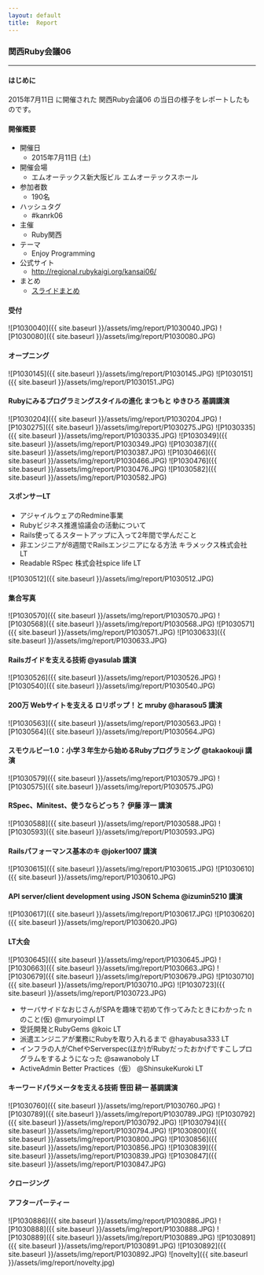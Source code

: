 ```yaml
---
layout: default
title:  Report
---
```


### 関西Ruby会議06




----

#### はじめに

2015年7月11日 に開催された 関西Ruby会議06 の当日の様子をレポートしたものです。

#### 開催概要

* 開催日
    * 2015年7月11日 (土)
* 開催会場
    * エムオーテックス新大阪ビル エムオーテックスホール
* 参加者数
    * 190名
* ハッシュタグ
    * #kanrk06
* 主催
    * Ruby関西
* テーマ
    * Enjoy Programming
* 公式サイト
    * http://regional.rubykaigi.org/kansai06/
* まとめ
    * [スライドまとめ](http://matome.naver.jp/odai/2143661425669201301)

#### 受付

![P1030040]({{ site.baseurl }}/assets/img/report/P1030040.JPG)
![P1030080]({{ site.baseurl }}/assets/img/report/P1030080.JPG)

#### オープニング

![P1030145]({{ site.baseurl }}/assets/img/report/P1030145.JPG)
![P1030151]({{ site.baseurl }}/assets/img/report/P1030151.JPG)

#### Rubyにみるプログラミングスタイルの進化 まつもと ゆきひろ 基調講演

![P1030204]({{ site.baseurl }}/assets/img/report/P1030204.JPG)
![P1030275]({{ site.baseurl }}/assets/img/report/P1030275.JPG)
![P1030335]({{ site.baseurl }}/assets/img/report/P1030335.JPG)
![P1030349]({{ site.baseurl }}/assets/img/report/P1030349.JPG)
![P1030387]({{ site.baseurl }}/assets/img/report/P1030387.JPG)
![P1030466]({{ site.baseurl }}/assets/img/report/P1030466.JPG)
![P1030476]({{ site.baseurl }}/assets/img/report/P1030476.JPG)
![P1030582]({{ site.baseurl }}/assets/img/report/P1030582.JPG)

#### スポンサーLT

* アジャイルウェアのRedmine事業
* Rubyビジネス推進協議会の活動について
* Rails使ってるスタートアップに入って2年間で学んだこと
* 非エンジニアが8週間でRailsエンジニアになる方法  キラメックス株式会社  LT
* Readable RSpec  株式会社spice life  LT

![P1030512]({{ site.baseurl }}/assets/img/report/P1030512.JPG)

#### 集合写真

![P1030570]({{ site.baseurl }}/assets/img/report/P1030570.JPG)
![P1030568]({{ site.baseurl }}/assets/img/report/P1030568.JPG)
![P1030571]({{ site.baseurl }}/assets/img/report/P1030571.JPG)
![P1030633]({{ site.baseurl }}/assets/img/report/P1030633.JPG)

#### Railsガイドを支える技術  @yasulab  講演

![P1030526]({{ site.baseurl }}/assets/img/report/P1030526.JPG)
![P1030540]({{ site.baseurl }}/assets/img/report/P1030540.JPG)

#### 200万 Webサイトを支える ロリポップ！と mruby @harasou5 講演

![P1030563]({{ site.baseurl }}/assets/img/report/P1030563.JPG)
![P1030564]({{ site.baseurl }}/assets/img/report/P1030564.JPG)

#### スモウルビー1.0：小学３年生から始めるRubyプログラミング @takaokouji 講演

![P1030579]({{ site.baseurl }}/assets/img/report/P1030579.JPG)
![P1030575]({{ site.baseurl }}/assets/img/report/P1030575.JPG)

#### RSpec、Minitest、使うならどっち？ 伊藤 淳一 講演

![P1030588]({{ site.baseurl }}/assets/img/report/P1030588.JPG)
![P1030593]({{ site.baseurl }}/assets/img/report/P1030593.JPG)

#### Railsパフォーマンス基本のキ  @joker1007  講演

![P1030615]({{ site.baseurl }}/assets/img/report/P1030615.JPG)
![P1030610]({{ site.baseurl }}/assets/img/report/P1030610.JPG)

#### API server/client development using JSON Schema @izumin5210 講演

![P1030617]({{ site.baseurl }}/assets/img/report/P1030617.JPG)
![P1030620]({{ site.baseurl }}/assets/img/report/P1030620.JPG)

#### LT大会

![P1030645]({{ site.baseurl }}/assets/img/report/P1030645.JPG)
![P1030663]({{ site.baseurl }}/assets/img/report/P1030663.JPG)
![P1030679]({{ site.baseurl }}/assets/img/report/P1030679.JPG)
![P1030710]({{ site.baseurl }}/assets/img/report/P1030710.JPG)
![P1030723]({{ site.baseurl }}/assets/img/report/P1030723.JPG)

*  サーバサイドなおじさんがSPAを趣味で初めて作ってみたときにわかった n のこと(仮)  @muryoimpl  LT
* 受託開発とRubyGems @koic LT
* 派遣エンジニアが業務にRubyを取り入れるまで @hayabusa333  LT
* インフラの人がChefやServerspec(ほか)がRubyだったおかげですこしプログラムをするようになった  @sawanoboly LT
* ActiveAdmin Better Practices（仮） @ShinsukeKuroki LT

#### キーワードパラメータを支える技術  笹田 耕一 基調講演

![P1030760]({{ site.baseurl }}/assets/img/report/P1030760.JPG)
![P1030789]({{ site.baseurl }}/assets/img/report/P1030789.JPG)
![P1030792]({{ site.baseurl }}/assets/img/report/P1030792.JPG)
![P1030794]({{ site.baseurl }}/assets/img/report/P1030794.JPG)
![P1030800]({{ site.baseurl }}/assets/img/report/P1030800.JPG)
![P1030856]({{ site.baseurl }}/assets/img/report/P1030856.JPG)
![P1030839]({{ site.baseurl }}/assets/img/report/P1030839.JPG)
![P1030847]({{ site.baseurl }}/assets/img/report/P1030847.JPG)

#### クロージング

#### アフターパーティー

![P1030886]({{ site.baseurl }}/assets/img/report/P1030886.JPG)
![P1030888]({{ site.baseurl }}/assets/img/report/P1030888.JPG)
![P1030889]({{ site.baseurl }}/assets/img/report/P1030889.JPG)
![P1030891]({{ site.baseurl }}/assets/img/report/P1030891.JPG)
![P1030892]({{ site.baseurl }}/assets/img/report/P1030892.JPG)
![novelty]({{ site.baseurl }}/assets/img/report/novelty.jpg)
